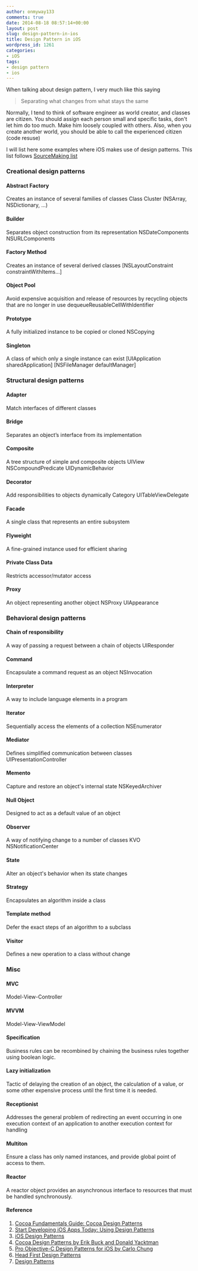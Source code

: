 ```yaml
---
author: onmyway133
comments: true
date: 2014-08-18 08:57:14+00:00
layout: post
slug: design-pattern-in-ios
title: Design Pattern in iOS
wordpress_id: 1261
categories:
- iOS
tags:
- design pattern
- ios
---
```


When talking about design pattern, I very much like this saying





<blockquote>Separating what changes from what stays the same</blockquote>




Normally, I tend to think of software engineer as world creator, and classes are citizen. You should assign each person small and specific tasks, don't let him do too much. Make him loosely coupled with others. Also, when you create another world, you should be able to call the experienced citizen (code resuse)

<!-- more -->


I will list here some examples where iOS makes use of design patterns. This list follows [SourceMaking list](http://sourcemaking.com/design_patterns)



### Creational design patterns




####  Abstract Factory


Creates an instance of several families of classes
Class Cluster (NSArray, NSDictionary, ...)



####  Builder 


Separates object construction from its representation
NSDateComponents
NSURLComponents



####  Factory Method 


Creates an instance of several derived classes
[NSLayoutConstraint constraintWithItems...]



####  Object Pool


Avoid expensive acquisition and release of resources by recycling objects that are no longer in use
dequeueReusableCellWithIdentifier



####  Prototype 


A fully initialized instance to be copied or cloned
NSCopying



####  Singleton 


A class of which only a single instance can exist
[UIApplication sharedApplication]
[NSFileManager defaultManager]




### Structural design patterns




####  Adapter 


Match interfaces of different classes



####  Bridge 


Separates an object’s interface from its implementation



####  Composite 


A tree structure of simple and composite objects
UIView
NSCompoundPredicate
UIDynamicBehavior



####  Decorator 


Add responsibilities to objects dynamically
Category
UITableViewDelegate



####  Facade 


A single class that represents an entire subsystem




####  Flyweight 


A fine-grained instance used for efficient sharing




####  Private Class Data 


Restricts accessor/mutator access



####  Proxy 


An object representing another object
NSProxy
UIAppearance



### Behavioral design patterns




####  Chain of responsibility 


A way of passing a request between a chain of objects
UIResponder



####  Command 


Encapsulate a command request as an object
NSInvocation



####  Interpreter 


A way to include language elements in a program



####  Iterator 


Sequentially access the elements of a collection
NSEnumerator



####  Mediator 


Defines simplified communication between classes
UIPresentationController



####  Memento 


Capture and restore an object's internal state
NSKeyedArchiver



####  Null Object 


Designed to act as a default value of an object



####  Observer 


A way of notifying change to a number of classes
KVO
NSNotificationCenter



####  State 


Alter an object's behavior when its state changes



####  Strategy 


Encapsulates an algorithm inside a class



####  Template method 


Defer the exact steps of an algorithm to a subclass



####  Visitor 


Defines a new operation to a class without change



### Misc




#### MVC


Model-View-Controller



#### MVVM


Model-View-ViewModel



#### Specification


Business rules can be recombined by chaining the business rules together using boolean logic.



#### Lazy initialization


Tactic of delaying the creation of an object, the calculation of a value, or some other expensive process until the first time it is needed.



#### Receptionist


Addresses the general problem of redirecting an event occurring in one execution context of an application to another execution context for handling



#### Multiton


Ensure a class has only named instances, and provide global point of access to them.



#### Reactor


A reactor object provides an asynchronous interface to resources that must be handled synchronously.




#### Reference


1. [Cocoa Fundamentals Guide: Cocoa Design Patterns](https://developer.apple.com/legacy/library/documentation/Cocoa/Conceptual/CocoaFundamentals/CocoaDesignPatterns/CocoaDesignPatterns.html)
2. [Start Developing iOS Apps Today: Using Design Patterns](https://developer.apple.com/library/ios/referencelibrary/GettingStarted/RoadMapiOS/DesignPatterns.html)
3. [iOS Design Patterns](http://www.raywenderlich.com/46988/ios-design-patterns)
4. [Cocoa Design Patterns by Erik Buck and Donald Yacktman](http://www.amazon.com/Cocoa-Design-Patterns-Erik-Buck/dp/0321535022/ref=pd_bxgy_b_img_y)
5. [Pro Objective-C Design Patterns for iOS by Carlo Chung](http://www.amazon.com/Pro-Objective-C-Design-Patterns-iOS/dp/1430233303)
6. [Head First Design Patterns](http://www.amazon.com/Head-First-Design-Patterns-Freeman/dp/0596007124/)
7. [Design Patterns](http://sourcemaking.com/design_patterns)
